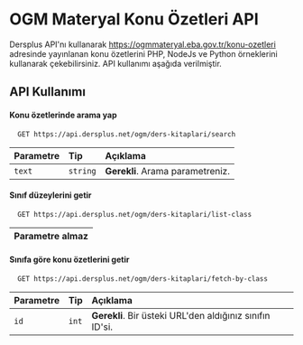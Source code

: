 
# OGM Materyal Konu Özetleri API

Dersplus API'nı kullanarak https://ogmmateryal.eba.gov.tr/konu-ozetleri adresinde yayınlanan konu özetlerini PHP, NodeJs ve Python örneklerini kullanarak çekebilirsiniz. API kullanımı aşağıda verilmiştir.


## API Kullanımı

#### Konu özetlerinde arama yap

```http
  GET https://api.dersplus.net/ogm/ders-kitaplari/search
```

| Parametre | Tip     | Açıklama                |
| :-------- | :------- | :------------------------- |
| `text` | `string` | **Gerekli**. Arama parametreniz. |

#### Sınıf düzeylerini getir

```http
  GET https://api.dersplus.net/ogm/ders-kitaplari/list-class
```
| Parametre almaz |
| :-------- |

#### Sınıfa göre konu özetlerini getir

```http
  GET https://api.dersplus.net/ogm/ders-kitaplari/fetch-by-class
```

| Parametre | Tip     | Açıklama                |
| :-------- | :------- | :------------------------- |
| `id` | `int` | **Gerekli**. Bir üsteki URL'den aldığınız sınıfın ID'si. |

